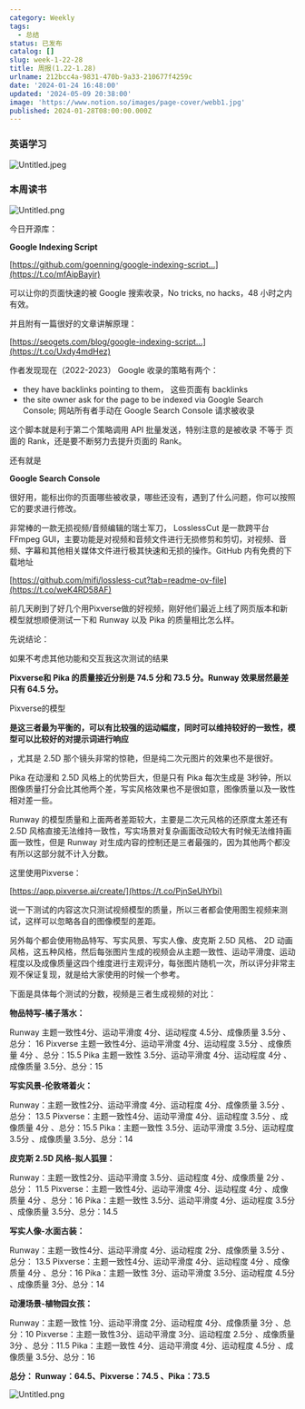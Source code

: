 ```yaml
---
category: Weekly
tags:
  - 总结
status: 已发布
catalog: []
slug: week-1-22-28
title: 周报(1.22-1.28)
urlname: 212bcc4a-9831-470b-9a33-210677f4259c
date: '2024-01-24 16:48:00'
updated: '2024-05-09 20:38:00'
image: 'https://www.notion.so/images/page-cover/webb1.jpg'
published: 2024-01-28T08:00:00.000Z
---
```


### 英语学习


![Untitled.jpeg](https://prod-files-secure.s3.us-west-2.amazonaws.com/5d24fe63-e567-4804-86f9-9fdc62e13082/13f89310-e18e-4344-b5f8-95c58ff07f1e/Untitled.jpeg?X-Amz-Algorithm=AWS4-HMAC-SHA256&X-Amz-Content-Sha256=UNSIGNED-PAYLOAD&X-Amz-Credential=ASIAZI2LB46624CGX7UX%2F20250321%2Fus-west-2%2Fs3%2Faws4_request&X-Amz-Date=20250321T053812Z&X-Amz-Expires=3600&X-Amz-Security-Token=IQoJb3JpZ2luX2VjEEUaCXVzLXdlc3QtMiJGMEQCIDWVba7eWfn2c7d50bZp1Um88QWrUIgO7KkBm7X7%2BxXEAiAAmQKWfR%2BHe2CFWGUWYXTfuYJYsdl0g1hcN98%2F7x4%2F8yqIBAie%2F%2F%2F%2F%2F%2F%2F%2F%2F%2F8BEAAaDDYzNzQyMzE4MzgwNSIMMErvc8ZUvfax2GRCKtwDeqUyrm%2BI%2BDIRISMzqrIlXe4ZqiN2gGXaD2gWMjk8r1KX3fI8rjmDF3lS9gWhKP5PngjvVptM2UUvGT%2FfzPprOyxQHvQMYIAHOPNepoK5iaQ6cIojQfzce9wzmi9WiAmJ0ub6BBMMJ9fXTovxvs0ARhYJP6CIFZ8NkX87ag6ni3ysnmSthV8t%2BZdhWyeI64SHbX5%2FDAw8WDvst%2BKsODPgOIzoIFYVMqWZcV7I5bo2CqWeR5hX4GwUfmDBVK9Z0i%2FMjdFbBhZvsohmgz%2FbDBe4r2tHaXXIEJ2Sx7aUaunBvfqvLy1GnG5v5kkUPWPjl93PAW1C%2Fn5DfNH8kxxBAnlIqNS1acOc9bwT0jCA4Gi98J7agkS4K%2FoAswL0wt5fTNcKJ3vhWF5zjoYtjLoS3O1ND9z84ZoMbizt7ydOsf%2BgMSS9kYAEkd7F1J7f00dfxPavUy%2FYAnQ%2Fr3gDW0K355fodcq2l5KicXbgFGv8VoLjmXmadash4ob%2Fd%2FlU9OsOcehUwciOd03K8fnwlBxLLveroh9kU0MU0i5KaHmK%2B4f%2FGqZTfPooqGNBAj8zO%2B9HZC9aqHvQEJ9TWCGWXg5pJWdOKMhdqdgjCqLC3yfXS3x2ob5Gk7jS4HA0LCWl16AwrdbzvgY6pgHkhcZ1%2Fx1ONnpcaw5yZhNEQJMc7am2bQLgzdsiR4VCggXdSsk%2BrXS7qgk8dRoPg0MEj1q%2FjpLXGQ1br6huBsty415Xy8ad4j0EJvCyqhSk%2BsYfAmE1ap10PoZVhscpKH%2BSZaJwXuLcp8RAk%2B2CJv3qkbvKIw4v1GJHAN%2Bi0jumgUGaTxoCSx12mE%2B%2Bk%2FTXf23HL6sY5qPqRAgtA7AvrmhcTRuwwNWy&X-Amz-Signature=e611bd69d68d5f8967d6e842f4634e723993d13e6e0a297136c928ac98402620&X-Amz-SignedHeaders=host&x-id=GetObject)


### 本周读书


![Untitled.png](https://prod-files-secure.s3.us-west-2.amazonaws.com/5d24fe63-e567-4804-86f9-9fdc62e13082/4230a01f-03e6-45a7-9f78-5892b7e77e85/Untitled.png?X-Amz-Algorithm=AWS4-HMAC-SHA256&X-Amz-Content-Sha256=UNSIGNED-PAYLOAD&X-Amz-Credential=ASIAZI2LB46624CGX7UX%2F20250321%2Fus-west-2%2Fs3%2Faws4_request&X-Amz-Date=20250321T053812Z&X-Amz-Expires=3600&X-Amz-Security-Token=IQoJb3JpZ2luX2VjEEUaCXVzLXdlc3QtMiJGMEQCIDWVba7eWfn2c7d50bZp1Um88QWrUIgO7KkBm7X7%2BxXEAiAAmQKWfR%2BHe2CFWGUWYXTfuYJYsdl0g1hcN98%2F7x4%2F8yqIBAie%2F%2F%2F%2F%2F%2F%2F%2F%2F%2F8BEAAaDDYzNzQyMzE4MzgwNSIMMErvc8ZUvfax2GRCKtwDeqUyrm%2BI%2BDIRISMzqrIlXe4ZqiN2gGXaD2gWMjk8r1KX3fI8rjmDF3lS9gWhKP5PngjvVptM2UUvGT%2FfzPprOyxQHvQMYIAHOPNepoK5iaQ6cIojQfzce9wzmi9WiAmJ0ub6BBMMJ9fXTovxvs0ARhYJP6CIFZ8NkX87ag6ni3ysnmSthV8t%2BZdhWyeI64SHbX5%2FDAw8WDvst%2BKsODPgOIzoIFYVMqWZcV7I5bo2CqWeR5hX4GwUfmDBVK9Z0i%2FMjdFbBhZvsohmgz%2FbDBe4r2tHaXXIEJ2Sx7aUaunBvfqvLy1GnG5v5kkUPWPjl93PAW1C%2Fn5DfNH8kxxBAnlIqNS1acOc9bwT0jCA4Gi98J7agkS4K%2FoAswL0wt5fTNcKJ3vhWF5zjoYtjLoS3O1ND9z84ZoMbizt7ydOsf%2BgMSS9kYAEkd7F1J7f00dfxPavUy%2FYAnQ%2Fr3gDW0K355fodcq2l5KicXbgFGv8VoLjmXmadash4ob%2Fd%2FlU9OsOcehUwciOd03K8fnwlBxLLveroh9kU0MU0i5KaHmK%2B4f%2FGqZTfPooqGNBAj8zO%2B9HZC9aqHvQEJ9TWCGWXg5pJWdOKMhdqdgjCqLC3yfXS3x2ob5Gk7jS4HA0LCWl16AwrdbzvgY6pgHkhcZ1%2Fx1ONnpcaw5yZhNEQJMc7am2bQLgzdsiR4VCggXdSsk%2BrXS7qgk8dRoPg0MEj1q%2FjpLXGQ1br6huBsty415Xy8ad4j0EJvCyqhSk%2BsYfAmE1ap10PoZVhscpKH%2BSZaJwXuLcp8RAk%2B2CJv3qkbvKIw4v1GJHAN%2Bi0jumgUGaTxoCSx12mE%2B%2Bk%2FTXf23HL6sY5qPqRAgtA7AvrmhcTRuwwNWy&X-Amz-Signature=684d3284c916705afdefa7d502c98784eb94b6b8f6d6619ca714300b0eb763c5&X-Amz-SignedHeaders=host&x-id=GetObject)


今日开源库：


**Google Indexing Script**


[https://github.com/goenning/google-indexing-script…](https://t.co/mfAipBayir)


可以让你的页面快速的被 Google 搜索收录，No tricks, no hacks，48 小时之内有效。

并且附有一篇很好的文章讲解原理：


[https://seogets.com/blog/google-indexing-script…](https://t.co/Uxdy4mdHez)


作者发现现在（2022-2023） Google 收录的策略有两个：

- they have backlinks pointing to them， 这些页面有 backlinks
- the site owner ask for the page to be indexed via Google Search Console; 网站所有者手动在 Google Search Console 请求被收录

这个脚本就是利于第二个策略调用 API 批量发送，特别注意的是被收录 不等于 页面的 Rank，还是要不断努力去提升页面的 Rank。

还有就是


**Google Search Console**


很好用，能标出你的页面哪些被收录，哪些还没有，遇到了什么问题，你可以按照它的要求进行修改。


非常棒的一款无损视频/音频编辑的瑞士军刀， LosslessCut 是一款跨平台 FFmpeg GUI，主要功能是对视频和音频文件进行无损修剪和剪切，对视频、音频、字幕和其他相关媒体文件进行极其快速和无损的操作。GitHub 内有免费的下载地址


[https://github.com/mifi/lossless-cut?tab=readme-ov-file](https://t.co/weK4RD58AF)


前几天刷到了好几个用Pixverse做的好视频，刚好他们最近上线了网页版本和新模型就想顺便测试一下和 Runway 以及 Pika 的质量相比怎么样。

先说结论：

如果不考虑其他功能和交互我这次测试的结果


**Pixverse和 Pika 的质量接近分别是 74.5 分和 73.5 分。Runway 效果居然最差只有 64.5 分。**


Pixverse的模型


**是这三者最为平衡的，可以有比较强的运动幅度，同时可以维持较好的一致性，模型可以比较好的对提示词进行响应**


，尤其是 2.5D 那个镜头非常的惊艳，但是纯二次元图片的效果也不是很好。

Pika 在动漫和 2.5D 风格上的优势巨大，但是只有 Pika 每次生成是 3秒钟，所以图像质量打分会比其他两个差，写实风格效果也不是很如意，图像质量以及一致性相对差一些。

Runway 的模型质量和上面两者差距较大，主要是二次元风格的还原度太差还有 2.5D 风格直接无法维持一致性，写实场景对复杂画面改动较大有时候无法维持画面一致性，但是 Runway 对生成内容的控制还是三者最强的，因为其他两个都没有所以这部分就不计入分数。

这里使用Pixverse：


[https://app.pixverse.ai/create/](https://t.co/PjnSeUhYbi)


说一下测试的内容这次只测试视频模型的质量，所以三者都会使用图生视频来测试，这样可以忽略各自的图像模型的差距。

另外每个都会使用物品特写、写实风景、写实人像、皮克斯 2.5D 风格、 2D 动画风格，这五种风格，然后每张图片生成的视频会从主题一致性、运动平滑度、运动程度以及成像质量这四个维度进行主观评分，每张图片随机一次，所以评分非常主观不保证复现，就是给大家使用的时候一个参考。

下面是具体每个测试的分数，视频是三者生成视频的对比：


**物品特写-橘子落水：**


Runway   主题一致性4分、运动平滑度 4分、运动程度 4.5分、成像质量 3.5分 、总分： 16
Pixverse 主题一致性4分、运动平滑度 4分、运动程度 3.5分 、成像质量 4分 、总分：15.5
Pika 主题一致性 3.5分、运动平滑度 4分、运动程度 4分 、成像质量 3.5分、总分：15


**写实风景-伦敦塔着火：**


Runway：主题一致性2分、运动平滑度 4分、运动程度 4分、成像质量 3.5分 、总分： 13.5
Pixverse：主题一致性4分、运动平滑度 4分、运动程度 3.5分 、成像质量 4分 、总分：15.5
Pika：主题一致性 3.5分、运动平滑度 3.5分、运动程度 3.5分 、成像质量 3.5分、总分：14


**皮克斯 2.5D 风格-拟人狐狸：**


Runway：主题一致性2分、运动平滑度 3.5分、运动程度 4分、成像质量 2分 、总分： 11.5
Pixverse：主题一致性4分、运动平滑度 4分、运动程度 4分 、成像质量 4分 、总分：16
Pika：主题一致性 3.5分、运动平滑度 4分、运动程度 3.5分 、成像质量 3.5分、总分：14.5


**写实人像-水面古装：**


Runway：主题一致性4分、运动平滑度 4分、运动程度 2分、成像质量 3.5分 、总分： 13.5
Pixverse：主题一致性4分、运动平滑度 4分、运动程度 4分 、成像质量 4分 、总分：16
Pika：主题一致性 3分、运动平滑度 3.5分、运动程度 4.5分 、成像质量 3分、总分：14


**动漫场景-植物园女孩：**


Runway：主题一致性 1分、运动平滑度 2分、运动程度 4分、成像质量 3分 、总分：10
Pixverse：主题一致性3分、运动平滑度 3分、运动程度 2.5分 、成像质量 3分 、总分：11.5
Pika：主题一致性 4分、运动平滑度 4分、运动程度 4.5分 、成像质量 3.5分、总分：16


**总分： Runway：64.5、Pixverse：74.5 、Pika：73.5**


![Untitled.png](https://prod-files-secure.s3.us-west-2.amazonaws.com/5d24fe63-e567-4804-86f9-9fdc62e13082/8e04e5ad-2b05-4144-8058-53bf010acfd3/Untitled.png?X-Amz-Algorithm=AWS4-HMAC-SHA256&X-Amz-Content-Sha256=UNSIGNED-PAYLOAD&X-Amz-Credential=ASIAZI2LB46624CGX7UX%2F20250321%2Fus-west-2%2Fs3%2Faws4_request&X-Amz-Date=20250321T053812Z&X-Amz-Expires=3600&X-Amz-Security-Token=IQoJb3JpZ2luX2VjEEUaCXVzLXdlc3QtMiJGMEQCIDWVba7eWfn2c7d50bZp1Um88QWrUIgO7KkBm7X7%2BxXEAiAAmQKWfR%2BHe2CFWGUWYXTfuYJYsdl0g1hcN98%2F7x4%2F8yqIBAie%2F%2F%2F%2F%2F%2F%2F%2F%2F%2F8BEAAaDDYzNzQyMzE4MzgwNSIMMErvc8ZUvfax2GRCKtwDeqUyrm%2BI%2BDIRISMzqrIlXe4ZqiN2gGXaD2gWMjk8r1KX3fI8rjmDF3lS9gWhKP5PngjvVptM2UUvGT%2FfzPprOyxQHvQMYIAHOPNepoK5iaQ6cIojQfzce9wzmi9WiAmJ0ub6BBMMJ9fXTovxvs0ARhYJP6CIFZ8NkX87ag6ni3ysnmSthV8t%2BZdhWyeI64SHbX5%2FDAw8WDvst%2BKsODPgOIzoIFYVMqWZcV7I5bo2CqWeR5hX4GwUfmDBVK9Z0i%2FMjdFbBhZvsohmgz%2FbDBe4r2tHaXXIEJ2Sx7aUaunBvfqvLy1GnG5v5kkUPWPjl93PAW1C%2Fn5DfNH8kxxBAnlIqNS1acOc9bwT0jCA4Gi98J7agkS4K%2FoAswL0wt5fTNcKJ3vhWF5zjoYtjLoS3O1ND9z84ZoMbizt7ydOsf%2BgMSS9kYAEkd7F1J7f00dfxPavUy%2FYAnQ%2Fr3gDW0K355fodcq2l5KicXbgFGv8VoLjmXmadash4ob%2Fd%2FlU9OsOcehUwciOd03K8fnwlBxLLveroh9kU0MU0i5KaHmK%2B4f%2FGqZTfPooqGNBAj8zO%2B9HZC9aqHvQEJ9TWCGWXg5pJWdOKMhdqdgjCqLC3yfXS3x2ob5Gk7jS4HA0LCWl16AwrdbzvgY6pgHkhcZ1%2Fx1ONnpcaw5yZhNEQJMc7am2bQLgzdsiR4VCggXdSsk%2BrXS7qgk8dRoPg0MEj1q%2FjpLXGQ1br6huBsty415Xy8ad4j0EJvCyqhSk%2BsYfAmE1ap10PoZVhscpKH%2BSZaJwXuLcp8RAk%2B2CJv3qkbvKIw4v1GJHAN%2Bi0jumgUGaTxoCSx12mE%2B%2Bk%2FTXf23HL6sY5qPqRAgtA7AvrmhcTRuwwNWy&X-Amz-Signature=c755ba6c1af708046548a2268d7fd2037f63c0d085e81c081bd9cd9cab0edf27&X-Amz-SignedHeaders=host&x-id=GetObject)

